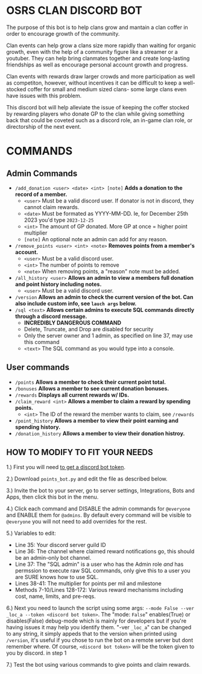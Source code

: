 # OSRS CLAN DISCORD BOT
The purpose of this bot is to help clans grow and mantain a clan coffer in order to encourage growth of the community.

Clan events can help grow a clans size more rapidly than waiting for organic growth, even with the help of a community figure like a streamer or a youtuber. They can help bring clanmates together and create long-lasting friendships as well as encourage personal account growth and progress.

Clan events with rewards draw larger crowds and more participation as well as competiton, however, without incentives it can be difficult to keep a well-stocked coffer for small and medium sized clans- some large clans even have issues with this problem.

This discord bot will help alleviate the issue of keeping the coffer stocked by rewarding players who donate GP to the clan while giving something back that could be coveted such as a discord role, an in-game clan role, or directorship of the next event.

# COMMANDS
## Admin Commands
* `/add_donation <user> <date> <int> [note]` **Adds a donation to the record of a member.**
  * `<user>` Must be a valid discord user. If donator is not in discord, they cannot claim rewards.
  * `<date>` Must be formated as YYYY-MM-DD. Ie, for December 25th 2023 you'd type `2023-12-25`
  * `<int>` The amount of GP donated. More GP at once = higher point multiplier
  * `[note]` An optional note an admin can add for any reason.
* `/remove_points <user> <int> <note>` **Removes points from a member's account.**
  * `<user>` Must be a valid discord user.
  * `<int>` The number of points to remove
  * `<note>` When removing points, a "reason" note must be added.
* `/all_history <user>` **Allows an admin to view a members full donation and point history including notes.**
  * `<user>` Must be a valid discord user.
* `/version` **Allows an admin to check the current version of the bot. Can also include custom info, see `lauch args` below.**
* `/sql <text>` **Allows certain admins to execute SQL commands directly through a discord message.**
  * **INCREDIBLY DANGEROUS COMMAND**
  * Delete, Truncate, and Drop are disabled for security
  * Only the server owner and 1 admin, as specified on line 37, may use this command
  * `<text>` The SQL command as you would type into a console.

## User commands
* `/points` **Allows a member to check their current point total.**
* `/bonuses` **Allows a member to see current donation bonuses.**
* `/rewards` **Displays all current rewards w/ IDs.**
* `/claim_reward <int>` **Allows a member to claim a reward by spending points.**
  * `<int>` The ID of the reward the member wants to claim, see `/rewards`
* `/point_history` **Allows a member to view their point earning and spending history.**
* `/donation_history` **Allows a member to view their donation histroy.**

## HOW TO MODIFY TO FIT YOUR NEEDS
1.) First you will need [to get a discord bot token](https://www.writebots.com/discord-bot-token/).

2.) Download `points_bot.py` and edit the file as described below.

3.) Invite the bot to your server, go to server settings, Integrations, Bots and Apps, then click this bot in the menu.

4.) Click each command and DISABLE the admin commands for `@everyone` and ENABLE them for `@admins`.
By default every command will be visible to `@everyone` you will not need to add overrides for the rest.

5.) Variables to edit:
* Line 35: Your discord server guild ID
* Line 36: The channel where claimed reward notifications go, this should be an admin-only bot channel.
* Line 37: The "SQL admin" is a user who has the Admin role *and* has permssion to execute raw SQL commands, only give this to a user you are SURE knows how to use SQL.
* Lines 38-41: The multiplier for points per mil and milestone
* Methods 7-10/Lines 128-172: Various reward mechanisms including cost, name, limits, and pre-reqs.

6.) Next you need to launch the script using some args: `--mode False --ver _loc_a --token <discord bot token>`. The "mode: `False`" enables(True) or disables(False) debug-mode which is mainly for developers but if you're having issues it may help you identify them. "-ver `_loc_a`" can be changed to any string, it simply appeds that to the version when printed using `/version`, it's useful if you chose to run the bot on a remote server but dont remember where. Of course, `<discord bot token>` will be the token given to you by discord. in step 1

7.) Test the bot using various commands to give points and claim rewards.